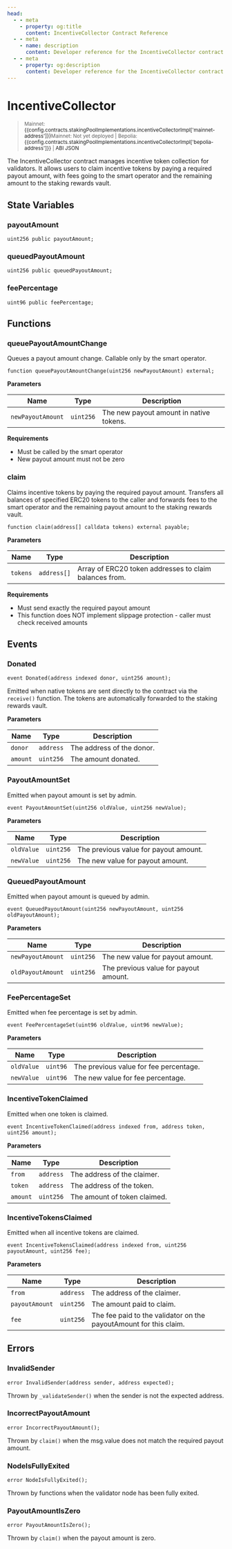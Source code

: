 ```yaml
---
head:
  - - meta
    - property: og:title
      content: IncentiveCollector Contract Reference
  - - meta
    - name: description
      content: Developer reference for the IncentiveCollector contract
  - - meta
    - property: og:description
      content: Developer reference for the IncentiveCollector contract
---
```


<script setup>
  import config from '@berachain/config/constants.json';
</script>

# IncentiveCollector

> <small><span v-if="config.contracts.stakingPoolImplementations.incentiveCollectorImpl['mainnet-address']">Mainnet: <a target="_blank" :href="config.mainnet.dapps.berascan.url + 'address/' + config.contracts.stakingPoolImplementations.incentiveCollectorImpl['mainnet-address']">{{config.contracts.stakingPoolImplementations.incentiveCollectorImpl['mainnet-address']}}</a></span><span v-else>Mainnet: Not yet deployed</span><span v-if="config.contracts.stakingPoolImplementations.incentiveCollectorImpl['bepolia-address']">&nbsp;|&nbsp;Bepolia: <a target="_blank" :href="config.bepolia.dapps.berascan.url + 'address/' + config.contracts.stakingPoolImplementations.incentiveCollectorImpl['bepolia-address']">{{config.contracts.stakingPoolImplementations.incentiveCollectorImpl['bepolia-address']}}</a></span><span v-if="config.contracts.stakingPoolImplementations.incentiveCollectorImpl.abi">&nbsp;|&nbsp;<a target="_blank" :href="config.contracts.stakingPoolImplementations.incentiveCollectorImpl.abi">ABI JSON</a></span></small>

The IncentiveCollector contract manages incentive token collection for validators. It allows users to claim incentive tokens by paying a required payout amount, with fees going to the smart operator and the remaining amount to the staking rewards vault.

## State Variables

### payoutAmount

```solidity
uint256 public payoutAmount;
```

### queuedPayoutAmount

```solidity
uint256 public queuedPayoutAmount;
```

### feePercentage

```solidity
uint96 public feePercentage;
```

## Functions

### queuePayoutAmountChange

Queues a payout amount change. Callable only by the smart operator.

```solidity
function queuePayoutAmountChange(uint256 newPayoutAmount) external;
```

**Parameters**

| Name              | Type      | Description                             |
| ----------------- | --------- | --------------------------------------- |
| `newPayoutAmount` | `uint256` | The new payout amount in native tokens. |

**Requirements**

- Must be called by the smart operator
- New payout amount must not be zero

### claim

Claims incentive tokens by paying the required payout amount. Transfers all balances of specified ERC20 tokens to the caller and forwards fees to the smart operator and the remaining payout amount to the staking rewards vault.

```solidity
function claim(address[] calldata tokens) external payable;
```

**Parameters**

| Name     | Type        | Description                                            |
| -------- | ----------- | ------------------------------------------------------ |
| `tokens` | `address[]` | Array of ERC20 token addresses to claim balances from. |

**Requirements**

- Must send exactly the required payout amount
- This function does NOT implement slippage protection - caller must check received amounts

## Events

### Donated

```solidity
event Donated(address indexed donor, uint256 amount);
```

Emitted when native tokens are sent directly to the contract via the `receive()` function. The tokens are automatically forwarded to the staking rewards vault.

**Parameters**

| Name     | Type      | Description               |
| -------- | --------- | ------------------------- |
| `donor`  | `address` | The address of the donor. |
| `amount` | `uint256` | The amount donated.       |

### PayoutAmountSet

Emitted when payout amount is set by admin.

```solidity
event PayoutAmountSet(uint256 oldValue, uint256 newValue);
```

**Parameters**

| Name       | Type      | Description                           |
| ---------- | --------- | ------------------------------------- |
| `oldValue` | `uint256` | The previous value for payout amount. |
| `newValue` | `uint256` | The new value for payout amount.      |

### QueuedPayoutAmount

Emitted when payout amount is queued by admin.

```solidity
event QueuedPayoutAmount(uint256 newPayoutAmount, uint256 oldPayoutAmount);
```

**Parameters**

| Name              | Type      | Description                           |
| ----------------- | --------- | ------------------------------------- |
| `newPayoutAmount` | `uint256` | The new value for payout amount.      |
| `oldPayoutAmount` | `uint256` | The previous value for payout amount. |

### FeePercentageSet

Emitted when fee percentage is set by admin.

```solidity
event FeePercentageSet(uint96 oldValue, uint96 newValue);
```

**Parameters**

| Name       | Type     | Description                            |
| ---------- | -------- | -------------------------------------- |
| `oldValue` | `uint96` | The previous value for fee percentage. |
| `newValue` | `uint96` | The new value for fee percentage.      |

### IncentiveTokenClaimed

Emitted when one token is claimed.

```solidity
event IncentiveTokenClaimed(address indexed from, address token, uint256 amount);
```

**Parameters**

| Name     | Type      | Description                  |
| -------- | --------- | ---------------------------- |
| `from`   | `address` | The address of the claimer.  |
| `token`  | `address` | The address of the token.    |
| `amount` | `uint256` | The amount of token claimed. |

### IncentiveTokensClaimed

Emitted when all incentive tokens are claimed.

```solidity
event IncentiveTokensClaimed(address indexed from, uint256 payoutAmount, uint256 fee);
```

**Parameters**

| Name           | Type      | Description                                                       |
| -------------- | --------- | ----------------------------------------------------------------- |
| `from`         | `address` | The address of the claimer.                                       |
| `payoutAmount` | `uint256` | The amount paid to claim.                                         |
| `fee`          | `uint256` | The fee paid to the validator on the payoutAmount for this claim. |

## Errors

### InvalidSender

```solidity
error InvalidSender(address sender, address expected);
```

Thrown by `_validateSender()` when the sender is not the expected address.

### IncorrectPayoutAmount

```solidity
error IncorrectPayoutAmount();
```

Thrown by `claim()` when the msg.value does not match the required payout amount.

### NodeIsFullyExited

```solidity
error NodeIsFullyExited();
```

Thrown by functions when the validator node has been fully exited.

### PayoutAmountIsZero

```solidity
error PayoutAmountIsZero();
```

Thrown by `claim()` when the payout amount is zero.
